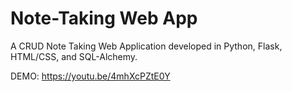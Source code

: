 # Note-Taking Web App
A CRUD Note Taking Web Application developed in Python, Flask, HTML/CSS, and SQL-Alchemy.

DEMO: https://youtu.be/4mhXcPZtE0Y
